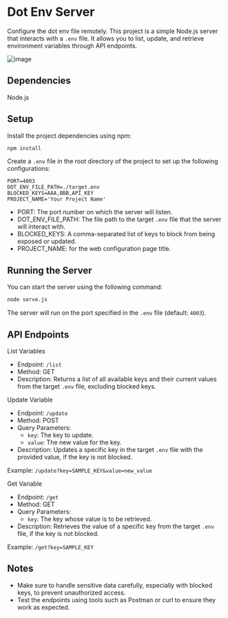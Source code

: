 
Dot Env Server
==============

Configure the dot env file remotely.
This project is a simple Node.js server that interacts with a `.env` file. It allows you to list, update, and retrieve environment variables through API endpoints.

![image](https://github.com/user-attachments/assets/7d11bd42-56f7-4c56-8a0d-97212edba00e)



Dependencies
------------

Node.js


Setup
-----

Install the project dependencies using npm:

```bash
npm install
```

Create a `.env` file in the root directory of the project to set up the following configurations:

```plaintext
PORT=4003
DOT_ENV_FILE_PATH=./target.env
BLOCKED_KEYS=AAA,BBB,API_KEY
PROJECT_NAME='Your Project Name'
```

- PORT: The port number on which the server will listen.
- DOT_ENV_FILE_PATH: The file path to the target `.env` file that the server will interact with.
- BLOCKED_KEYS: A comma-separated list of keys to block from being exposed or updated.
- PROJECT_NAME: for the web configuration page title.


Running the Server
------------------

You can start the server using the following command:

```bash
node serve.js
```

The server will run on the port specified in the `.env` file (default: `4003`).


API Endpoints
-------------

List Variables

- Endpoint: `/list`
- Method: GET
- Description: Returns a list of all available keys and their current values from the target `.env` file, excluding blocked keys.

Update Variable

- Endpoint: `/update`
- Method: POST
- Query Parameters:
  - `key`: The key to update.
  - `value`: The new value for the key.
- Description: Updates a specific key in the target `.env` file with the provided value, if the key is not blocked.

Example: `/update?key=SAMPLE_KEY&value=new_value`

Get Variable

- Endpoint: `/get`
- Method: GET
- Query Parameters:
  - `key`: The key whose value is to be retrieved.
- Description: Retrieves the value of a specific key from the target `.env` file, if the key is not blocked.

Example: `/get?key=SAMPLE_KEY`


Notes
-----

- Make sure to handle sensitive data carefully, especially with blocked keys, to prevent unauthorized access.
- Test the endpoints using tools such as Postman or curl to ensure they work as expected.
